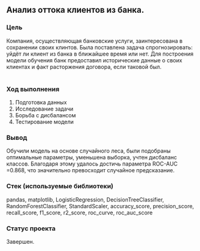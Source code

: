 ## Анализ оттока клиентов из банка.

### Цель
Компания, осуществляющая банковские услуги, заинтересована в сохранении своих клинтов. Была поставлена задача спрогнозировать: уйдёт ли клиент из банка в ближайшее время или нет. Для построения модели обучения банк предоставил исторические данные о своих клиентах и факт расторжения договора, если таковой был.<br>
<br>

### Ход выполнения

1. Подготовка данных
2. Исследование задачи
3. Борьба с дисбалансом
4. Тестирование модели

### Вывод
Обучили модель на основе случайного леса, были подобраны оптимальные параметры, уменьшена выборка, учтен дисбаланс классов. Благодаря этому удалось достичь параметра  ROC-AUC =0.868, что значительно превосходит случайное предсказание.

### Стек (используемые библиотеки)
pandas, matplotlib, LogisticRegression, DecisionTreeClassifier, RandomForestClassifier, StandardScaler, accuracy_score, precision_score, recall_score, f1_score, r2_score, roc_curve, roc_auc_score

### Статус проекта
Завершен.
